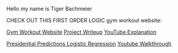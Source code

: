 Hello my name is Tiger Bachmeier

CHECK OUT THIS FIRST ORDER LOGIC gym workout website: 

[Gym Workout Website](https://github.com/T1GG3Y/me/blob/main/gym.html)
[Project Writeup](https://drive.google.com/file/d/1yUi5pbj0CjgSxRqh6tgSqHkOOb_1D2TJ/view?usp=drive_link)
[YouTube Explanation](https://youtu.be/lpDInrZ5yUc)

[Presidential Predictions Logistic Regression](https://drive.google.com/file/d/1biG2F39umbv4y3Jb4FzQfl6QqB9zWHSH/view?usp=drive_link)
[Youtube Walkthrough](https://youtu.be/J-5mnHWEG40)

